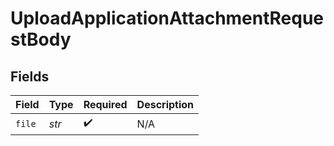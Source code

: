 # UploadApplicationAttachmentRequestBody


## Fields

| Field              | Type               | Required           | Description        |
| ------------------ | ------------------ | ------------------ | ------------------ |
| `file`             | *str*              | :heavy_check_mark: | N/A                |